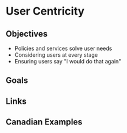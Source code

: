 # User Centricity

## Objectives

- Policies and services solve user needs
- Considering users at every stage
- Ensuring users say "I would do that again"

## Goals

## Links

## Canadian Examples
